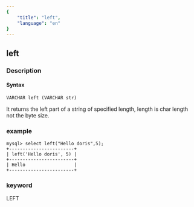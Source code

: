 ```yaml
---
{
    "title": "left",
    "language": "en"
}
---
```


<!-- 
Licensed to the Apache Software Foundation (ASF) under one
or more contributor license agreements.  See the NOTICE file
distributed with this work for additional information
regarding copyright ownership.  The ASF licenses this file
to you under the Apache License, Version 2.0 (the
"License"); you may not use this file except in compliance
with the License.  You may obtain a copy of the License at

  http://www.apache.org/licenses/LICENSE-2.0

Unless required by applicable law or agreed to in writing,
software distributed under the License is distributed on an
"AS IS" BASIS, WITHOUT WARRANTIES OR CONDITIONS OF ANY
KIND, either express or implied.  See the License for the
specific language governing permissions and limitations
under the License.
-->

## left
### Description
#### Syntax

`VARCHAR left (VARCHAR str)`


It returns the left part of a string of specified length, length is char length not the byte size.

### example

```
mysql> select left("Hello doris",5);
+------------------------+
| left('Hello doris', 5) |
+------------------------+
| Hello                  |
+------------------------+
```
### keyword
LEFT
